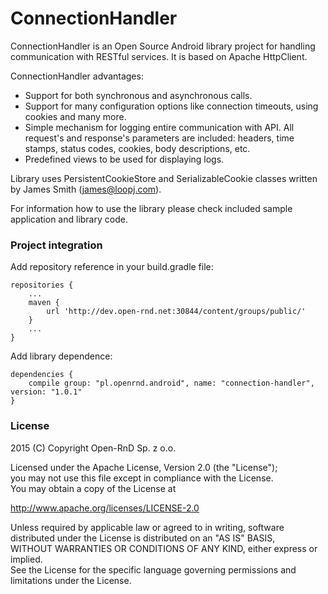 # ConnectionHandler

ConnectionHandler is an Open Source Android library project for handling communication with RESTful services. It is based on Apache HttpClient.

ConnectionHandler advantages:

 - Support for both synchronous and asynchronous calls.
 - Support for many configuration options like connection timeouts, using cookies and many more.
 - Simple mechanism for logging entire communication with API. All request's and response's parameters are included: headers, time stamps, status codes, cookies, body descriptions, etc.
 - Predefined views to be used for displaying logs.

Library uses PersistentCookieStore and SerializableCookie classes written by James Smith (<james@loopj.com>).

For information how to use the library please check included sample application and library code.

### Project integration

Add repository reference in your build.gradle file:

```
repositories {
    ...
    maven {
        url 'http://dev.open-rnd.net:30844/content/groups/public/'
    }
    ...
}
```

Add library dependence:

```
dependencies {
    compile group: "pl.openrnd.android", name: "connection-handler", version: "1.0.1"
}
```

### License

2015 (C) Copyright Open-RnD Sp. z o.o.

Licensed under the Apache License, Version 2.0 (the "License");<br />
you may not use this file except in compliance with the License.<br />
You may obtain a copy of the License at<br />

http://www.apache.org/licenses/LICENSE-2.0

Unless required by applicable law or agreed to in writing, software<br />
distributed under the License is distributed on an "AS IS" BASIS,<br />
WITHOUT WARRANTIES OR CONDITIONS OF ANY KIND, either express or implied.<br />
See the License for the specific language governing permissions and<br />
limitations under the License.
